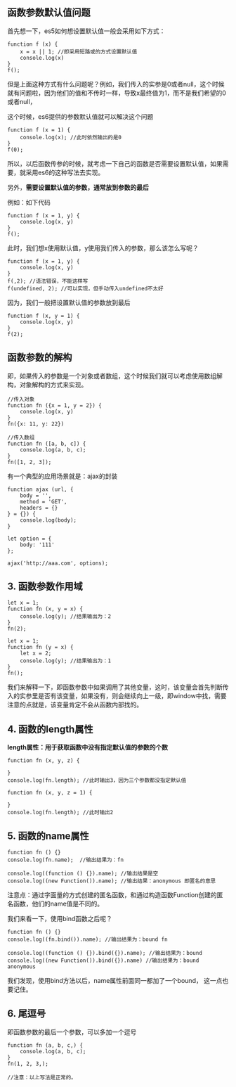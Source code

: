 ## 函数参数默认值问题

首先想一下，es5如何想设置默认值一般会采用如下方式：
```
function f (x) {
    x = x || 1; //即采用短路或的方式设置默认值
    console.log(x)
}
f();
```
但是上面这种方式有什么问题呢？例如，我们传入的实参是0或者null，这个时候就有问题啦，因为他们的值和不传时一样，导致x最终值为1，而不是我们希望的0或者null，

这个时候，es6提供的参数默认值就可以解决这个问题

```
function f (x = 1) {
    console.log(x); //此时依然输出的是0
}
f(0);
```
所以，以后函数传参的时候，就考虑一下自己的函数是否需要设置默认值，如果需要，就采用es6的这种写法去实现。

另外，**需要设置默认值的参数，通常放到参数的最后**

例如：如下代码
```
function f (x = 1, y) {
    console.log(x, y)
}
f();
```
此时，我们想x使用默认值，y使用我们传入的参数，那么该怎么写呢？
```
function f (x = 1, y) {
    console.log(x, y)
}
f(,2); //语法错误，不能这样写
f(undefined, 2); //可以实现，但手动传入undefined不太好
```
因为，我们一般把设置默认值的参数放到最后
```
function f (x, y = 1) {
    console.log(x, y)
}
f(2); 
```

## 函数参数的解构

即，如果传入的参数是一个对象或者数组，这个时候我们就可以考虑使用数组解构，对象解构的方式来实现。

```
//传入对象
function fn ({x = 1, y = 2}) {
    console.log(x, y)
}
fn({x: 11, y: 22})

//传入数组
function fn ([a, b, c]) {
    console.log(a, b, c);
}
fn([1, 2, 3]);

```

有一个典型的应用场景就是：ajax的封装

```
function ajax (url, {
    body = '',
    method = 'GET',
    headers = {}
} = {}) {
    console.log(body);
}

let option = {
    body: '111'
};

ajax('http://aaa.com', options);
```

## 3. 函数参数作用域

```
let x = 1;
function fn (x, y = x) {
    console.log(y); //结果输出为：2
}
fn(2);
```

```
let x = 1;
function fn (y = x) {
    let x = 2;
    console.log(y); //结果输出为：1
}
fn();
```
我们来解释一下，即函数参数中如果调用了其他变量，这时，该变量会首先判断传入的实参里是否有该变量，如果没有，则会继续向上一级，即window中找，需要注意的点就是，该变量肯定不会从函数内部找的。




## 4. 函数的length属性

**length属性：用于获取函数中没有指定默认值的参数的个数**

```
function fn (x, y, z) {
    
}
console.log(fn.length); //此时输出3，因为三个参数都没指定默认值

function fn (x, y, z = 1) {
    
}
console.log(fn.length); //此时输出2

```
## 5. 函数的name属性

```
function fn () {}
console.log(fn.name);  //输出结果为：fn
```
```
console.log((function () {}).name); //输出结果是空
console.log((new Function()).name); //输出结果：anonymous 即匿名的意思
```
注意点：通过字面量的方式创建的匿名函数，和通过构造函数Function创建的匿名函数，他们的name值是不同的。

我们来看一下，使用bind函数之后呢？

```
function fn () {}
console.log((fn.bind()).name); //输出结果为：bound fn

console.log((function () {}).bind({}).name); //输出结果为：bound
console.log((new Function()).bind({}).name) //输出结果为：bound anonymous
```

我们发现，使用bind方法以后，name属性前面同一都加了一个bound， 这一点也要记住。

## 6. 尾逗号

即函数参数的最后一个参数，可以多加一个逗号
```
function fn (a, b, c,) {
    console.log(a, b, c);
}
fn(1, 2, 3,);

//注意：以上写法是正常的。
```
